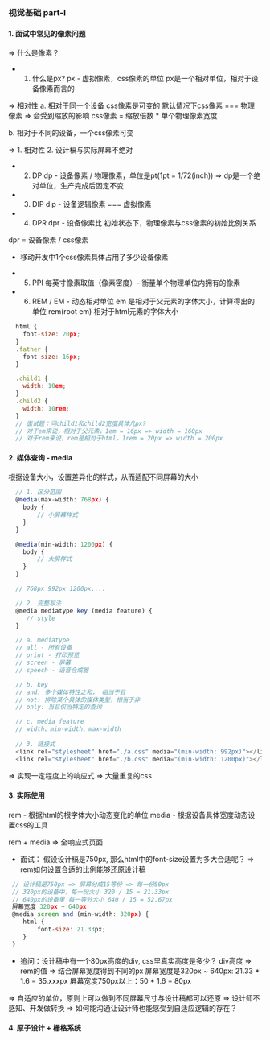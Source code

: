 ### 视觉基础 part-I
#### 1. 面试中常见的像素问题
=> 什么是像素？
* 1. 什么是px?
px - 虚拟像素，css像素的单位
px是一个相对单位，相对于设备像素而言的

=> 相对性
a. 相对于同一个设备 css像素是可变的
默认情况下css像素 === 物理像素 => 会受到缩放的影响
css像素 = 缩放倍数 * 单个物理像素宽度

b. 相对于不同的设备，一个css像素可变

=> 1. 相对性 2. 设计稿与实际屏幕不绝对

* 2. DP 
dp - 设备像素 / 物理像素，单位是pt(1pt = 1/72(inch))
=> dp是一个绝对单位，生产完成后固定不变

* 3. DIP
dip - 设备逻辑像素 === 虚拟像素

* 4. DPR
dpr - 设备像素比
初始状态下，物理像素与css像素的初始比例关系

dpr = 设备像素 / css像素
- 移动开发中1个css像素具体占用了多少设备像素

* 5. PPI
每英寸像素取值（像素密度）- 衡量单个物理单位内拥有的像素

* 6. REM / EM - 动态相对单位
em 是相对于父元素的字体大小，计算得出的单位
rem(root em) 相对于html元素的字体大小

```js
  html {
    font-size: 20px;
  }
  .father {
    font-size: 16px;
  }

  .child1 {
    width: 10em;
  }
  .child2 {
    width: 10rem;
  }
  // 面试题：问child1和child2宽度具体几px?
  // 对于em来说，相对于父元素，1em = 16px => width = 160px
  // 对于rem来说，rem是相对于html，1rem = 20px => width = 200px
```
#### 2. 媒体查询 - media
根据设备大小，设置差异化的样式，从而适配不同屏幕的大小

```js
  // 1. 区分范围
  @media(max-width: 768px) {
    body {
        // 小屏幕样式
    }
  }

  @media(min-width: 1200px) {
    body {
        // 大屏样式
    }
  }

  // 768px 992px 1200px....

  // 2. 完整写法
  @media mediatype key (media feature) {
     // style
  }

  // a. mediatype
  // all - 所有设备
  // print - 打印预览
  // screen - 屏幕
  // speech - 语音合成器

  // b. key
  // and: 多个媒体特性之和， 相当于且
  // not: 排除某个具体的媒体类型，相当于非
  // only: 当且仅当特定的查询

  // c. media feature
  // width、min-width、max-width
  
  // 3. 链接式
  <link rel="stylesheet" href="./a.css" media="(min-width: 992px)"></link>
  <link rel="stylesheet" href="./b.css" media="(min-width: 1200px)"></link>
```
=> 实现一定程度上的响应式 => 大量重复的css

#### 3. 实际使用
rem - 根据html的根字体大小动态变化的单位
media - 根据设备具体宽度动态设置css的工具

rem + media => 全响应式页面

* 面试：
假设设计稿是750px, 那么html中的font-size设置为多大合适呢？
=> rem如何设置合适的比例能够还原设计稿
```js
 // 设计稿是750px => 屏幕分成15等份 => 每一份50px
 // 320px的设备中，每一份大小 320 / 15 = 21.33px
 // 640px的设备里 每一等分大小 640 / 15 = 52.67px
 屏幕宽度 320px ~ 640px
 @media screen and (min-width: 320px) {
    html {
        font-size: 21.33px;
    }
 }
```

* 追问：设计稿中有一个80px高度的div, css里真实高度是多少？
div高度 => rem的值 => 结合屏幕宽度得到不同的px
屏幕宽度是320px ~ 640px: 21.33 * 1.6 = 35.xxxpx
屏幕宽度750px以上：50 * 1.6 = 80px

=> 自适应的单位，原则上可以做到不同屏幕尺寸与设计稿都可以还原 => 设计师不感知、开发做转换
=> 如何能沟通让设计师也能感受到自适应逻辑的存在？

#### 4. 原子设计 + 栅格系统

